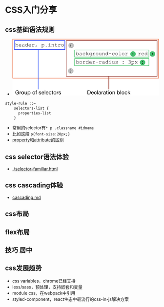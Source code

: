 # CSS入门分享

## css基础语法规则
+ ![](./imgs/03-selectors.png)
```
style-rule ::=
    selectors-list {
      properties-list
    }
```
+ 常用的selector有`* p .classname #idname`
+ 比如这段 `p{font-size:20px;}`
+ [property和attribute的区别](./property-vs-attribute.md)

## css selector语法体验
+ [./selector-familiar.html](./selector-familiar.html)

## css cascading体验
+ [cascading.md](./cascading.md)
## css布局

## flex布局

## 技巧 居中

## css发展趋势
+ css variables，chrome已经支持
+ less/sass，预处理，支持嵌套和变量
+ module css，在webpack中引用
+ styled-component，react生态中最流行的css-in-js解决方案